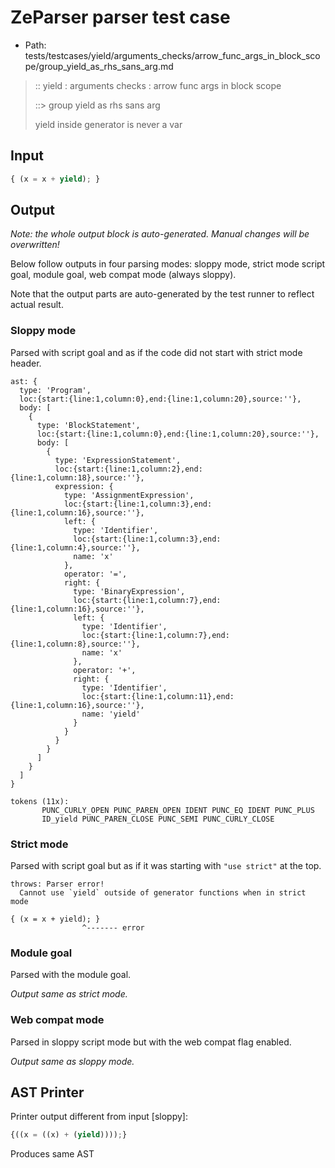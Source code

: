 # ZeParser parser test case

- Path: tests/testcases/yield/arguments_checks/arrow_func_args_in_block_scope/group_yield_as_rhs_sans_arg.md

> :: yield : arguments checks : arrow func args in block scope
>
> ::> group yield as rhs sans arg
>
> yield inside generator is never a var

## Input

`````js
{ (x = x + yield); }
`````

## Output

_Note: the whole output block is auto-generated. Manual changes will be overwritten!_

Below follow outputs in four parsing modes: sloppy mode, strict mode script goal, module goal, web compat mode (always sloppy).

Note that the output parts are auto-generated by the test runner to reflect actual result.

### Sloppy mode

Parsed with script goal and as if the code did not start with strict mode header.

`````
ast: {
  type: 'Program',
  loc:{start:{line:1,column:0},end:{line:1,column:20},source:''},
  body: [
    {
      type: 'BlockStatement',
      loc:{start:{line:1,column:0},end:{line:1,column:20},source:''},
      body: [
        {
          type: 'ExpressionStatement',
          loc:{start:{line:1,column:2},end:{line:1,column:18},source:''},
          expression: {
            type: 'AssignmentExpression',
            loc:{start:{line:1,column:3},end:{line:1,column:16},source:''},
            left: {
              type: 'Identifier',
              loc:{start:{line:1,column:3},end:{line:1,column:4},source:''},
              name: 'x'
            },
            operator: '=',
            right: {
              type: 'BinaryExpression',
              loc:{start:{line:1,column:7},end:{line:1,column:16},source:''},
              left: {
                type: 'Identifier',
                loc:{start:{line:1,column:7},end:{line:1,column:8},source:''},
                name: 'x'
              },
              operator: '+',
              right: {
                type: 'Identifier',
                loc:{start:{line:1,column:11},end:{line:1,column:16},source:''},
                name: 'yield'
              }
            }
          }
        }
      ]
    }
  ]
}

tokens (11x):
       PUNC_CURLY_OPEN PUNC_PAREN_OPEN IDENT PUNC_EQ IDENT PUNC_PLUS
       ID_yield PUNC_PAREN_CLOSE PUNC_SEMI PUNC_CURLY_CLOSE
`````

### Strict mode

Parsed with script goal but as if it was starting with `"use strict"` at the top.

`````
throws: Parser error!
  Cannot use `yield` outside of generator functions when in strict mode

{ (x = x + yield); }
                ^------- error
`````


### Module goal

Parsed with the module goal.

_Output same as strict mode._

### Web compat mode

Parsed in sloppy script mode but with the web compat flag enabled.

_Output same as sloppy mode._

## AST Printer

Printer output different from input [sloppy]:

````js
{((x = ((x) + (yield))));}
````

Produces same AST
